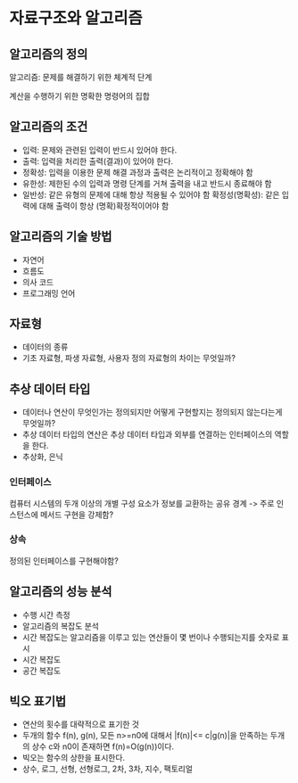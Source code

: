 # 자료구조와 알고리즘

## 알고리즘의 정의

알고리즘: 문제를 해결하기 위한 체계적 단계

계산을 수행하기 위한 명확한 명령어의 집합

## 알고리즘의 조건

- 입력: 문제와 관련된 입력이 반드시 있어야 한다.
- 출력: 입력을 처리한 출력(결과)이 있어야 한다.
- 정확성: 입력을 이용한 문제 해결 과정과 출력은 논리적이고 정확해야 함
- 유한성: 제한된 수의 입력과 명령 단계를 거쳐 출력을 내고 반드시 종료해야 함
- 일반성: 같은 유형의 문제에 대해 항상 적용될 수 있어야 함
  확정성(명확성): 같은 입력에 대해 출력이 항상 (명확)확정적이어야 함

## 알고리즘의 기술 방법

- 자연어
- 흐름도
- 의사 코드
- 프로그래밍 언어

## 자료형

- 데이터의 종류
- 기초 자료형, 파생 자료형, 사용자 정의 자료형의 차이는 무엇일까?

## 추상 데이터 타입

- 데이터나 연산이 무엇인가는 정의되지만 어떻게 구현할지는 정의되지 않는다는게 무엇일까?
- 추상 데이터 타입의 연산은 추상 데이터 타입과 외부를 연결하는 인터페이스의 역할을 한다.
- 추상화, 은닉

### 인터페이스

컴퓨터 시스템의 두개 이상의 개별 구성 요소가 정보를 교환하는 공유 경계 -> 주로 인스턴스에 메서드 구현을 강제함?

### 상속

정의된 인터페이스를 구현해야함?

## 알고리즘의 성능 분석

- 수행 시간 측정
- 알고리즘의 복잡도 분석
- 시간 복잡도는 알고리즘을 이루고 있는 연산들이 몇 번이나 수행되는지를 숫자로 표시
- 시간 복잡도
- 공간 복잡도

## 빅오 표기법

- 연산의 횟수를 대략적으로 표기한 것
- 두개의 함수 f(n), g(n), 모든 n>=n0에 대해서 |f(n)|<= c|g(n)|을 만족하는 두개의 상수 c와 n0이 존재하면 f(n)=O(g(n))이다.
- 빅오는 함수의 상한을 표시한다.
- 상수, 로그, 선형, 선형로그, 2차, 3차, 지수, 팩토리얼
